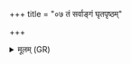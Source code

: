 +++
title = "०७ तं सर्वाङ्गं घृतपृष्ठम्"

+++
<details><summary>मूलम् (GR)</summary>

तं सर्वाङ्गं घृतपृष्ठं  
द्युमात्रं देवसंहितम् । +++(Bhatt. dyaumātraṃ)+++  
नि धत्स्वामुत्र शेवधिं  
तं ते ब्रह्माभि रक्षतु ॥
</details>